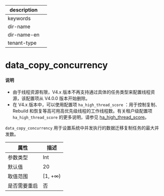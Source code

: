 |description||
|---|---|
|keywords||
|dir-name||
|dir-name-en||
|tenant-type||

# data_copy_concurrency

<main id="notice" type='explain'>
<h4>说明</h4>
<ul><li>由于线程资源有限，V4.x 版本不再支持通过具体的任务类型来配置线程资源，该配置项从 V4.0.0 版本开始删除。</li>
<li>在 V4.x 版本中，可以使用配置项 <code>ha_high_thread_score</code> ：用于控制复制、Rebuild 和恢复等高可用高优先级线程的工作线程数。有关租户级配置项 <code>ha_high_thread_score</code> 的更多说明，请参见 <a href="../400.tenant-level-configuration-items/4100.ha_high_thread_score.md">ha_high_thread_score</a>。</li></ul>
</main>

`data_copy_concurrency` 用于设置系统中并发执行的数据迁移复制任务的最大并发数。

| **属性** |  **描述**  |
|--------|----------|
| 参数类型   | Int       |
| 默认值    | 20       |
| 取值范围   | \[1, +∞) |
| 是否需要重启 | 否        |

